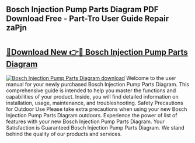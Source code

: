 ## Bosch Injection Pump Parts Diagram PDF Download Free - Part-Tro User Guide Repair zaPjn

# <h2><a href="http://dfpgvk.blite.top/?on=Bosch+Injection+Pump+Parts+Diagram">🔗Download New 👉🔴 Bosch Injection Pump Parts Diagram</a></h2>

[![Bosch Injection Pump Parts Diagram download](https://i.imgur.com/lujVjoI.png)](http://dfpgvk.blite.top/?on=Bosch+Injection+Pump+Parts+Diagram)
Welcome to the user manual for your newly purchased Bosch Injection Pump Parts Diagram. This comprehensive guide is intended to help you master the functions and capabilities of your product. Inside, you will find detailed information on installation, usage, maintenance, and troubleshooting. Safety Precautions for Outdoor Use Please take extra precautions when using your new Bosch Injection Pump Parts Diagram outdoors. Experience the power of list of features with your new Bosch Injection Pump Parts Diagram. Your Satisfaction is Guaranteed Bosch Injection Pump Parts Diagram. We stand behind the quality of our products and services.
